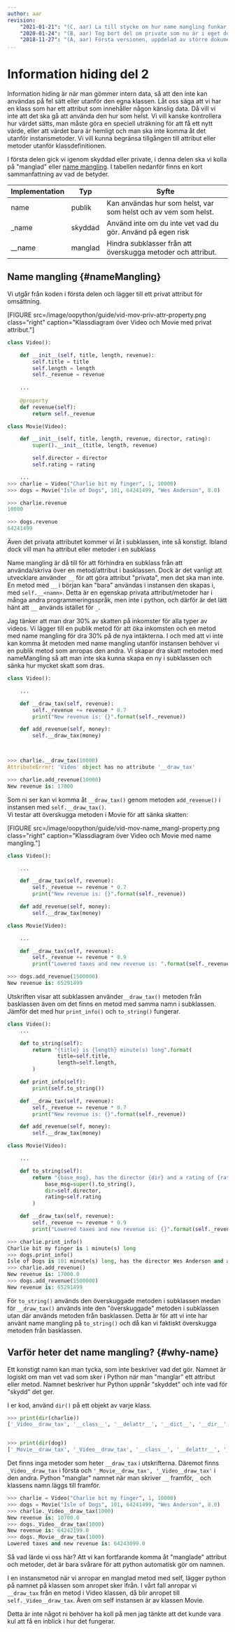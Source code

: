 ```yaml
---
author: aar
revision:
    "2021-01-21": "(C, aar) La till stycke om hur name mangling funkar."
    "2020-01-24": "(B, aar) Tog bort del om private som nu är i eget dokument."
    "2018-11-27": "(A, aar) Första versionen, uppdelad av större dokument."
...
```

Information hiding del 2
==================================

Information hiding är när man gömmer intern data, så att den inte kan användas på fel sätt eller utanför den egna klassen. Låt oss säga att vi har en klass som har ett attribut som innehåller någon känslig data. Då vill vi inte att det ska gå att använda den hur som helst. Vi vill kanske kontrollera hur värdet sätts, man måste göra en speciell uträkning för att få ett nytt värde, eller att värdet bara är hemligt och man ska inte komma åt det utanför instansmetoder. Vi vill kunna begränsa tillgången till attribut eller metoder utanför klassdefinitionen.

I första delen gick vi igenom skyddad eller private, i denna delen ska vi kolla på "manglad" eller [name mangling](https://docs.python.org/3.7/tutorial/classes.html#private-variables). I tabellen nedanför finns en kort sammanfattning av vad de betyder.

| Implementation | Typ     | Syfte                                                                                 |
|----------------|---------|---------------------------------------------------------------------------------------|
| name           | publik  | Kan användas hur som helst, var som helst och av vem som helst.                       |
| _name          | skyddad | Använd inte om du inte vet vad du gör. Använd på egen risk                            |
| __name         | manglad | Hindra subklasser från att överskugga metoder och attribut.                           |



Name mangling {#nameMangling}
------------------------------

Vi utgår från koden i första delen och lägger till ett privat attribut för omsättning.

[FIGURE src=/image/oopython/guide/vid-mov-priv-attr-property.png class="right" caption="Klassdiagram över Video och Movie med privat attribut."]

```python
class Video():

    def __init__(self, title, length, revenue):
        self.title = title
        self.length = length
        self._revenue = revenue
        
    ...
    
    @property
    def revenue(self):
        return self._revenue

class Movie(Video):

    def __init__(self, title, length, revenue, director, rating):
        super().__init__(title, length, revenue)

        self.director = director
        self.rating = rating

    ...
>>> charlie = Video("Charlie bit my finger", 1, 10000)
>>> dogs = Movie("Isle of Dogs", 101, 64241499, "Wes Anderson", 8.0)

>>> charlie.revenue
10000

>>> dogs.revenue
64241499
```

Även det privata attributet kommer vi åt i subklassen, inte så konstigt. Ibland dock vill man ha attribut eller metoder i en subklass 

Name mangling är då till för att förhindra en subklass från att använda/skriva över en metod/attribut i basklassen. Dock är det vanligt att utvecklare använder `__` för att göra attribut "privata", men det ska man inte.  
En metod med `__` i början kan "bara" användas i instansen den skapas i, med `self.__<namn>`. Detta är en egenskap privata attribut/metoder har i många andra programmeringsspråk, men inte i python, och därför är det lätt hänt att `__` används istället för `_`.

Jag tänker att man drar 30% av skatten på inkomster för alla typer av videos. Vi lägger till en publik metod för att öka inkomsten och en metod med name mangling för dra 30% på de nya intäkterna. I och med att vi inte kan komma åt metoden med name mangling utanför instansen behöver vi en publik metod som anropas den andra. Vi skapar dra skatt metoden med nameMangling så att man inte ska kunna skapa en ny i subklassen och sänka hur mycket skatt som dras.

```python
class Video():

    ...

    def __draw_tax(self, revenue):
        self._revenue += revenue * 0.7
        print("New revenue is: {}".format(self._revenue))

    def add_revenue(self, money):
        self.__draw_tax(money)



>>> charlie.__draw_tax(10000)
AttributeError: 'Video' object has no attribute '__draw_tax'

>>> charlie.add_revenue(10000)
New revenue is: 17000
```

Som ni ser kan vi komma åt `__draw_tax()` genom metoden `add_revenue()` i instansen med `self.__draw_tax()`.  
Vi testar att överskugga metoden i Movie för att sänka skatten:

[FIGURE src=/image/oopython/guide/vid-mov-name_mangl-property.png class="right" caption="Klassdiagram över Video och Movie med name mangling."]

```python
class Video():

    ...

    def __draw_tax(self, revenue):
        self._revenue += revenue * 0.7
        print("New revenue is: {}".format(self._revenue))

    def add_revenue(self, money):
        self.__draw_tax(money)

class Movie(Video):

    ...

    def __draw_tax(self, revenue):
        self._revenue += revenue * 0.9
        print("Lowered taxes and new revenue is: ".format(self._revenue))

>>> dogs.add_revenue(1500000)
New revenue is: 65291499
```

Utskriften visar att subklassen använder`__draw_tax()` metoden från basklassen även om det finns en metod med samma namn i subklassen. Jämför det med hur `print_info()` och `to_string()` fungerar.

```python
class Video():
    ...

    def to_string(self):
        return "{title} is {length} minute(s) long".format(
                title=self.title,
                length=self.length,
        )

    def print_info(self):
        print(self.to_string())

    def __draw_tax(self, revenue):
        self._revenue += revenue * 0.7
        print("New revenue is: {}".format(self._revenue))

    def add_revenue(self, money):
        self.__draw_tax(money)

class Movie(Video):

    ...

    def to_string(self):
        return "{base_msg}, has the director {dir} and a rating of {rating}".format(
            base_msg=super().to_string(),
            dir=self.director,
            rating=self.rating
        )

    def __draw_tax(self, revenue):
        self._revenue += revenue * 0.9
        print("Lowered taxes and new revenue is: {}".format(self._revenue))

>>> charlie.print_info()
Charlie bit my finger is 1 minute(s) long
>>> dogs.print_info()
Isle of Dogs is 101 minute(s) long, has the director Wes Anderson and a rating of 8.0
>>> charlie.add_revenue()
New revenue is: 17000.0
>>> dogs.add_revenue(1500000)
New revenue is: 65291499
```

För `to_string()` används den överskuggade metoden i subklassen medan för `__draw_tax()` används inte den "överskuggade" metoden i subklassen utan där används metoden från basklassen. Detta är för att vi inte har använt name mangling på `to_string()` och då kan vi faktiskt överskugga metoden från basklassen.



Varför heter det name mangling? {#why-name}
------------------------------------------

Ett konstigt namn kan man tycka, som inte beskriver vad det gör. Namnet är logiskt om man vet vad som sker i Python när man "manglar" ett attribut eller metod. Namnet beskriver hur Python uppnår "skyddet" och inte vad för "skydd" det ger.

I er kod, använd `dir()` på ett objekt av varje klass.

```python
>>> print(dir(charlie))
['_Video__draw_tax', '__class__', '__delattr__', '__dict__', '__dir__', '__doc__', '__eq__', '__format__', '__ge__', '__getattribute__', '__gt__', '__hash__', '__init__', '__init_subclass__', '__le__', '__lt__', '__module__', '__ne__', '__new__', '__reduce__', '__reduce_ex__', '__repr__', '__setattr__', '__sizeof__', '__str__', '__subclasshook__', '__weakref__', 'add_revenue', 'print_info', 'revenue']


>>> print(dir(dog))
['_Movie__draw_tax', '_Video__draw_tax', '__class__', '__delattr__', '__dict__', '__dir__', '__doc__', '__eq__', '__format__', '__ge__', '__getattribute__', '__gt__', '__hash__', '__init__', '__init_subclass__', '__le__', '__lt__', '__module__', '__ne__', '__new__', '__reduce__', '__reduce_ex__', '__repr__', '__setattr__', '__sizeof__', '__str__', '__subclasshook__', '__weakref__', 'add_revenue', 'print_info', 'revenue']
```

Det finns inga metoder som heter `__draw_tax` i utskrifterna. Däremot finns `_Video__draw_tax` i första och `'_Movie__draw_tax', '_Video__draw_tax'` i den andra.  Python "manglar" namnet när man skriver `__` framför, `_` och klassens namn läggs till framför.

```python
>>> charlie = Video("Charlie bit my finger", 1, 10000)
>>> dogs = Movie("Isle of Dogs", 101, 64241499, "Wes Anderson", 8.0)
>>> charlie._Video__draw_tax(1000)
New revenue is: 10700.0
>>> dogs._Video__draw_tax(1000)
New revenue is: 64242199.0
>>> dogs._Movie__draw_tax(1000)
Lowered taxes and new revenue is: 64243099.0
```

Så vad lärde vi oss här? Att vi kan fortfarande komma åt "manglade" attribut och metoder, det är bara svårare för att python automatisk gör om namnen.

I en instansmetod när vi anropar en manglad metod med self, lägger python på namnet på klassen som anropet sker ifrån. I vårt fall anropar vi `__draw_tax` från en metod i Video klassen, då blir anropet till `self._Video__draw_tax`. Även om self instansen är av klassen Movie.

Detta är inte något ni behöver ha koll på men jag tänkte att det kunde vara kul att få en inblick i hur det fungerar.
